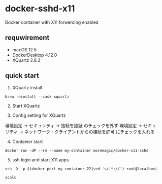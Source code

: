 # docker-sshd-x11
Docker container with X11 forwerding enabled

## requwirement

- macOS 12.5
- DockerDesktop 4.12.0
- XQuartz 2.8.2

## quick start

1. XQuartz install

```
brew reinstall --cask xquartz
```

2. Start XQuartz

3. Config setting for XQuartz

環境設定 -> セキュリティ -> 接続を認証 のチェックを外す
環境設定 -> セキュリティ -> ネットワーク・クライアントからの接続を許可 にチェックを入れる

4. Container start

```
docker run -dP --rm --name my-container moremagic/docker-x11-sshd
```

5. ssh login and start X11 apps
```
ssh -X -p $(docker port my-container 22|sed 's/.*://') root@localhost

xcalc
```

